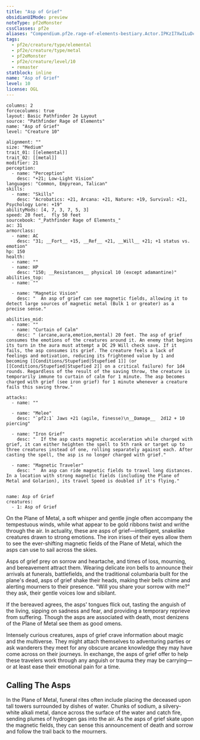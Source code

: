 ```yaml
---
title: "Asp of Grief"
obsidianUIMode: preview
noteType: pf2eMonster
cssClasses: pf2e
aliases: "Compendium.pf2e.rage-of-elements-bestiary.Actor.IPKzI7XwILuDc21S" 
tags:
  - pf2e/creature/type/elemental
  - pf2e/creature/type/metal
  - pf2eMonster
  - pf2e/creature/level/10
  - remaster
statblock: inline
name: "Asp of Grief"
level: 10
license: OGL
---
```


```statblock
columns: 2
forcecolumns: true
layout: Basic Pathfinder 2e Layout
source: "Pathfinder Rage of Elements"
name: "Asp of Grief"
level: "Creature 10"

alignment: ""
size: "Medium"
trait_01: [[elemental]]
trait_02: [[metal]]
modifier: 21
perception:
  - name: "Perception"
    desc: "+21; Low-Light Vision"
languages: "Common, Empyrean, Talican"
skills:
  - name: "Skills"
    desc: "Acrobatics: +21, Arcana: +21, Nature: +19, Survival: +21, Psychology Lore: +19"
abilityMods: [4, 7, 3, 7, 5, 3]
speed: 20 feet,  fly 50 feet
sourcebook: "_Pathfinder Rage of Elements_"
ac: 31
armorclass:
  - name: AC
    desc: "31; __Fort__ +15, __Ref__ +21, __Will__ +21; +1 status vs. emotion"
hp: 150
health:
  - name: ""
  - name: HP
    desc: "150; __Resistances__ physical 10 (except adamantine)"
abilities_top:
  - name: ""

  - name: "Magnetic Vision"
    desc: "  An asp of grief can see magnetic fields, allowing it to detect large sources of magnetic metal (Bulk 1 or greater) as a precise sense."

abilities_mid:
  - name: ""
  - name: "Curtain of Calm"
    desc: " (arcane,aura,emotion,mental) 20 feet. The asp of grief consumes the emotions of the creatures around it. An enemy that begins its turn in the aura must attempt a DC 29 Will check save. If it fails, the asp consumes its grief. The creature feels a lack of feelings and motivation, reducing its frightened value by 1 and becoming [[Conditions/Stupefied|Stupefied 1]] (or [[Conditions/Stupefied|Stupefied 2]] on a critical failure) for 1d4 rounds. Regardless of the result of the saving throw, the creature is temporarily immune to curtain of calm for 1 minute. The asp becomes charged with grief (see iron grief) for 1 minute whenever a creature fails this saving throw."

attacks:
  - name: ""

  - name: "Melee"
    desc: "`pf2:1` Jaws +21 (agile, finesse)\n__Damage__  2d12 + 10 piercing"

  - name: "Iron Grief"
    desc: "  If the asp casts magnetic acceleration while charged with grief, it can either heighten the spell to 5th rank or target up to three creatures instead of one, rolling separately against each. After casting the spell, the asp is no longer charged with grief."

  - name: "Magnetic Traveler"
    desc: "  An asp can ride magnetic fields to travel long distances. In a location with strong magnetic fields (including the Plane of Metal and Golarion), its travel Speed is doubled if it's flying."
 
```

```encounter-table
name: Asp of Grief
creatures:
  - 1: Asp of Grief
```



On the Plane of Metal, a soft whisper and gentle jingle often accompany the tempestuous winds, while what appear to be gold ribbons twist and writhe through the air. In actuality, these are asps of grief—intelligent, snakelike creatures drawn to strong emotions. The iron irises of their eyes allow them to see the ever-shifting magnetic fields of the Plane of Metal, which the asps can use to sail across the skies.

Asps of grief prey on sorrow and heartache, and times of loss, mourning, and bereavement attract them. Wearing delicate iron bells to announce their arrivals at funerals, battlefields, and the traditional columbaria built for the plane's dead, asps of grief shake their heads, making their bells chime and alerting mourners to their presence. "Will you share your sorrow with me?" they ask, their gentle voices low and sibilant.

If the bereaved agrees, the asps' tongues flick out, tasting the anguish of the living, sipping on sadness and fear, and providing a temporary reprieve from suffering. Though the asps are associated with death, most denizens of the Plane of Metal see them as good omens.

Intensely curious creatures, asps of grief crave information about magic and the multiverse. They might attach themselves to adventuring parties or ask wanderers they meet for any obscure arcane knowledge they may have come across on their journeys. In exchange, the asps of grief offer to help these travelers work through any anguish or trauma they may be carrying—or at least ease their emotional pain for a time.

## Calling The Asps

In the Plane of Metal, funeral rites often include placing the deceased upon tall towers surrounded by dishes of water. Chunks of sodium, a silvery-white alkali metal, dance across the surface of the water and catch fire, sending plumes of hydrogen gas into the air. As the asps of grief skate upon the magnetic fields, they can sense this announcement of death and sorrow and follow the trail back to the mourners.
